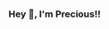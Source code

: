 ### Hey 👋, I'm Precious!!


<!--
**Deraobi/deraobi** is a ✨ _special_ ✨ repository because its `README.md` (this file) appears on your GitHub profile.

Here are some ideas to get you started:

- 🔭 I’m currently working on learning software development
- 🌱 I’m currently learning Python and Html
- 👯 I’m looking to collaborate on projrct for beginners
- 🤔 I’m looking for help with ...
- 💬 Ask me about ...
- 📫 How to reach me: ...
- 😄 Pronouns: ...
- ⚡ Fun fact: ...
-->
